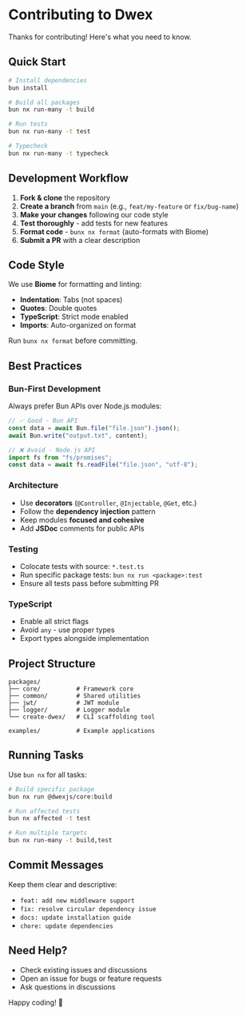 # Contributing to Dwex

Thanks for contributing! Here's what you need to know.

## Quick Start

```bash
# Install dependencies
bun install

# Build all packages
bun nx run-many -t build

# Run tests
bun nx run-many -t test

# Typecheck
bun nx run-many -t typecheck
```

## Development Workflow

1. **Fork & clone** the repository
2. **Create a branch** from `main` (e.g., `feat/my-feature` or `fix/bug-name`)
3. **Make your changes** following our code style
4. **Test thoroughly** - add tests for new features
5. **Format code** - `bunx nx format` (auto-formats with Biome)
6. **Submit a PR** with a clear description

## Code Style

We use **Biome** for formatting and linting:

- **Indentation**: Tabs (not spaces)
- **Quotes**: Double quotes
- **TypeScript**: Strict mode enabled
- **Imports**: Auto-organized on format

Run `bunx nx format` before committing.

## Best Practices

### Bun-First Development

Always prefer Bun APIs over Node.js modules:

```typescript
// ✅ Good - Bun API
const data = await Bun.file("file.json").json();
await Bun.write("output.txt", content);

// ❌ Avoid - Node.js API
import fs from "fs/promises";
const data = await fs.readFile("file.json", "utf-8");
```

### Architecture

- Use **decorators** (`@Controller`, `@Injectable`, `@Get`, etc.)
- Follow the **dependency injection** pattern
- Keep modules **focused and cohesive**
- Add **JSDoc** comments for public APIs

### Testing

- Colocate tests with source: `*.test.ts`
- Run specific package tests: `bun nx run <package>:test`
- Ensure all tests pass before submitting PR

### TypeScript

- Enable all strict flags
- Avoid `any` - use proper types
- Export types alongside implementation

## Project Structure

```
packages/
├── core/          # Framework core
├── common/        # Shared utilities
├── jwt/           # JWT module
├── logger/        # Logger module
└── create-dwex/   # CLI scaffolding tool

examples/          # Example applications
```

## Running Tasks

Use `bun nx` for all tasks:

```bash
# Build specific package
bun nx run @dwexjs/core:build

# Run affected tests
bun nx affected -t test

# Run multiple targets
bun nx run-many -t build,test
```

## Commit Messages

Keep them clear and descriptive:

- `feat: add new middleware support`
- `fix: resolve circular dependency issue`
- `docs: update installation guide`
- `chore: update dependencies`

## Need Help?

- Check existing issues and discussions
- Open an issue for bugs or feature requests
- Ask questions in discussions

Happy coding! 🚀
